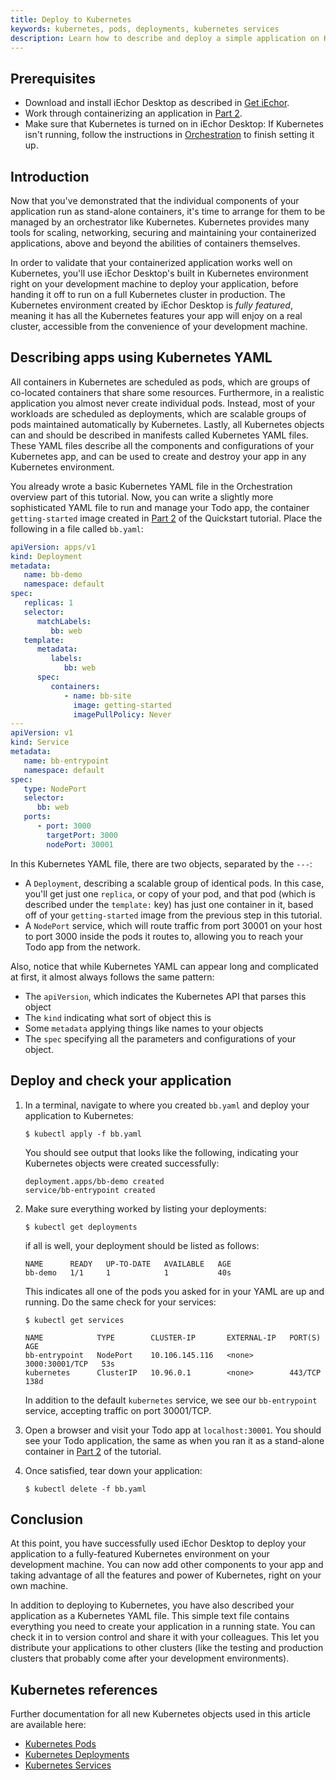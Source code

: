 ```yaml
---
title: Deploy to Kubernetes
keywords: kubernetes, pods, deployments, kubernetes services
description: Learn how to describe and deploy a simple application on Kubernetes.
---
```


## Prerequisites

- Download and install iEchor Desktop as described in [Get iEchor](../get-iechor.md).
- Work through containerizing an application in [Part 2](02_our_app.md).
- Make sure that Kubernetes is turned on in iEchor Desktop:
   If Kubernetes isn't running, follow the instructions in [Orchestration](orchestration.md) to finish setting it up.

## Introduction

Now that you've demonstrated that the individual components of your application run as stand-alone containers, it's time to arrange for them to be managed by an orchestrator like Kubernetes. Kubernetes provides many tools for scaling, networking, securing and maintaining your containerized applications, above and beyond the abilities of containers themselves.

In order to validate that your containerized application works well on Kubernetes, you'll use iEchor Desktop's built in Kubernetes environment right on your development machine to deploy your application, before handing it off to run on a full Kubernetes cluster in production. The Kubernetes environment created by iEchor Desktop is _fully featured_, meaning it has all the Kubernetes features your app will enjoy on a real cluster, accessible from the convenience of your development machine.

## Describing apps using Kubernetes YAML

All containers in Kubernetes are scheduled as pods, which are groups of co-located containers that share some resources. Furthermore, in a realistic application you almost never create individual pods. Instead, most of your workloads are scheduled as deployments, which are scalable groups of pods maintained automatically by Kubernetes. Lastly, all Kubernetes objects can and should be described in manifests called Kubernetes YAML files. These YAML files describe all the components and configurations of your Kubernetes app, and can be used to create and destroy your app in any Kubernetes environment.

You already wrote a basic Kubernetes YAML file in the Orchestration overview part of this tutorial. Now, you can write a slightly more sophisticated YAML file to run and manage your Todo app, the container `getting-started` image created in [Part 2](02_our_app.md) of the Quickstart tutorial. Place the following in a file called `bb.yaml`:

```yaml
apiVersion: apps/v1
kind: Deployment
metadata:
   name: bb-demo
   namespace: default
spec:
   replicas: 1
   selector:
      matchLabels:
         bb: web
   template:
      metadata:
         labels:
            bb: web
      spec:
         containers:
            - name: bb-site
              image: getting-started
              imagePullPolicy: Never
---
apiVersion: v1
kind: Service
metadata:
   name: bb-entrypoint
   namespace: default
spec:
   type: NodePort
   selector:
      bb: web
   ports:
      - port: 3000
        targetPort: 3000
        nodePort: 30001
```

In this Kubernetes YAML file, there are two objects, separated by the `---`:
- A `Deployment`, describing a scalable group of identical pods. In this case, you'll get just one `replica`, or copy of your pod, and that pod (which is described under the `template:` key) has just one container in it, based off of your `getting-started` image from the previous step in this tutorial.
- A `NodePort` service, which will route traffic from port 30001 on your host to port 3000 inside the pods it routes to, allowing you to reach your Todo app from the network.

 Also, notice that while Kubernetes YAML can appear long and complicated at first, it almost always follows the same pattern:
- The `apiVersion`, which indicates the Kubernetes API that parses this object
- The `kind` indicating what sort of object this is
- Some `metadata` applying things like names to your objects
- The `spec` specifying all the parameters and configurations of your object.

## Deploy and check your application

1. In a terminal, navigate to where you created `bb.yaml` and deploy your application to Kubernetes:

    ```console
    $ kubectl apply -f bb.yaml
    ```

    You should see output that looks like the following, indicating your Kubernetes objects were created successfully:

    ```shell
    deployment.apps/bb-demo created
    service/bb-entrypoint created
    ```

2. Make sure everything worked by listing your deployments:

    ```console
    $ kubectl get deployments
    ```

    if all is well, your deployment should be listed as follows:

    ```shell
    NAME      READY   UP-TO-DATE   AVAILABLE   AGE
    bb-demo   1/1     1            1           40s
    ```

    This indicates all one of the pods you asked for in your YAML are up and running. Do the same check for your services:

    ```console
    $ kubectl get services

    NAME            TYPE        CLUSTER-IP       EXTERNAL-IP   PORT(S)          AGE
    bb-entrypoint   NodePort    10.106.145.116   <none>        3000:30001/TCP   53s
    kubernetes      ClusterIP   10.96.0.1        <none>        443/TCP          138d
    ```

    In addition to the default `kubernetes` service, we see our `bb-entrypoint` service, accepting traffic on port 30001/TCP.

3. Open a browser and visit your Todo app at `localhost:30001`. You should see your Todo application, the same as when you ran it as a stand-alone container in [Part 2](02_our_app.md) of the tutorial.

4. Once satisfied, tear down your application:

    ```console
    $ kubectl delete -f bb.yaml
    ```

## Conclusion

At this point, you have successfully used iEchor Desktop to deploy your application to a fully-featured Kubernetes environment on your development machine. You can now add other components to your app and taking advantage of all the features and power of Kubernetes, right on your own machine.

In addition to deploying to Kubernetes, you have also described your application as a Kubernetes YAML file. This simple text file contains everything you need to create your application in a running state. You can check it in to version control and share it with your colleagues. This let you distribute your applications to other clusters (like the testing and production clusters that probably come after your development environments).

## Kubernetes references

Further documentation for all new Kubernetes objects used in this article are available here:

 - [Kubernetes Pods](https://kubernetes.io/docs/concepts/workloads/pods/pod/)
 - [Kubernetes Deployments](https://kubernetes.io/docs/concepts/workloads/controllers/deployment/)
 - [Kubernetes Services](https://kubernetes.io/docs/concepts/services-networking/service/)